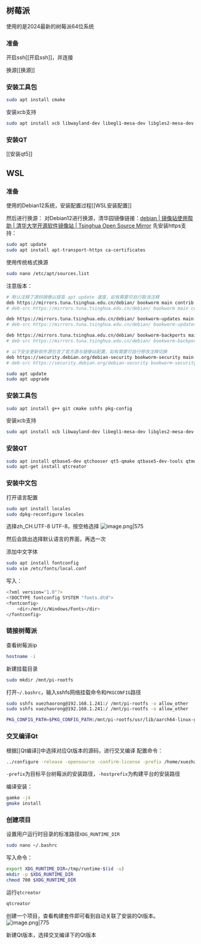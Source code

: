 
## 树莓派
使用的是2024最新的树莓派64位系统
### 准备
开启ssh[[开启ssh]]，并连接

换源[[换源]]

### 安装工具包
```bash 
sudo apt install cmake
```

安装xcb支持
```bash
sudo apt install xcb libwayland-dev libegl1-mesa-dev libgles2-mesa-dev wayland-protocols libxkbcommon-dev libx11-xcb1 libxcb1 libxcb-glx0 libxcb-keysyms1 libxcb-image0 libxcb-shm0 libxcb-icccm4 libxcb-sync1 libxcb-xfixes0 libxcb-shape0 libxcb-render-util0 libxkbcommon-x11-0 libegl1-mesa libxcb-xinerama0-dev 
```
### 安装QT
[[安装qt5]]



## WSL
### 准备
使用的Debian12系统，安装配置过程[[WSL安装配置]]

然后进行换源：
对Debian12进行换源，清华园镜像链接：[debian | 镜像站使用帮助 | 清华大学开源软件镜像站 | Tsinghua Open Source Mirror](https://mirrors.tuna.tsinghua.edu.cn/help/debian/)
先安装https支持：
```bash
sudo apt update 
sudo apt install apt-transport-https ca-certificates 
```
使用传统格式换源
```bash
sudo nano /etc/apt/sources.list
```
注意版本：
```bash
# 默认注释了源码镜像以提高 apt update 速度，如有需要可自行取消注释
deb https://mirrors.tuna.tsinghua.edu.cn/debian/ bookworm main contrib non-free non-free-firmware
# deb-src https://mirrors.tuna.tsinghua.edu.cn/debian/ bookworm main contrib non-free non-free-firmware

deb https://mirrors.tuna.tsinghua.edu.cn/debian/ bookworm-updates main contrib non-free non-free-firmware
# deb-src https://mirrors.tuna.tsinghua.edu.cn/debian/ bookworm-updates main contrib non-free non-free-firmware

deb https://mirrors.tuna.tsinghua.edu.cn/debian/ bookworm-backports main contrib non-free non-free-firmware
# deb-src https://mirrors.tuna.tsinghua.edu.cn/debian/ bookworm-backports main contrib non-free non-free-firmware

# 以下安全更新软件源包含了官方源与镜像站配置，如有需要可自行修改注释切换
deb https://security.debian.org/debian-security bookworm-security main contrib non-free non-free-firmware
# deb-src https://security.debian.org/debian-security bookworm-security main contrib non-free non-free-firmware
```

```bash
sudo apt update
sudo apt upgrade
```

### 安装工具包 
```bash
sudo apt install g++ git cmake sshfs pkg-config
```

安装xcb支持
```bash
sudo apt install xcb libwayland-dev libegl1-mesa-dev libgles2-mesa-dev wayland-protocols libxkbcommon-dev libx11-xcb1 libxcb1 libxcb-glx0 libxcb-keysyms1 libxcb-image0 libxcb-shm0 libxcb-icccm4 libxcb-sync1 libxcb-xfixes0 libxcb-shape0 libxcb-render-util0 libxkbcommon-x11-0 libegl1-mesa libxcb-xinerama0-dev
```

### 安装QT
```bash
sudo apt install qtbase5-dev qtchooser qt5-qmake qtbase5-dev-tools qtmultimedia5-dev libqt5serialport5-dev
sudo apt-get install qtcreator
```

### 安装中文包
打开语言配置
```bash
sudo apt install locales
sudo dpkg-reconfigure locales
```

选择zh_CH.UTF-8 UTF-8，按空格选择
![image.png|575](https://cdn.jsdelivr.net/gh/xuezhaorong/Picgo//Source/fix-dir/picgo/picgo-clipboard-images/2024/11/19/16-57-54-d30b1013ea8373cd94d03a4b06a707cc-20241119165754-7a6a6f.png)

然后会跳出选择默认语言的界面，再选一次

添加中文字体
```bash
sudo apt install fontconfig
sudo vim /etc/fonts/local.conf

```

写入：
```bash
<?xml version="1.0"?>
<!DOCTYPE fontconfig SYSTEM "fonts.dtd">
<fontconfig>
    <dir>/mnt/c/Windows/Fonts</dir>
</fontconfig>
```

### 链接树莓派
查看树莓派ip
```bash
hostname -i
```

新建挂载目录
```bash
sudo mkdir /mnt/pi-rootfs
```

打开`~/.bashrc`，输入sshfs网络挂载命令和`PKGCONFIG`路径
```bash
sudo sshfs xuezhaorong@192.168.1.241:/ /mnt/pi-rootfs -o allow_other
sudo sshfs xuezhaorong@192.168.1.241:/ /mnt/pi-rootfs -o allow_other

PKG_CONFIG_PATH=$PKG_CONFIG_PATH:/mnt/pi-rootfs/usr/lib/aarch64-linux-gnu/pkgconfig:/mnt/pi-rootfs/usr/lib/pkgconfig
```

### 交叉编译Qt
根据[[Qt编译]]中选择对应Qt版本的源码，进行交叉编译
配置命令：
```bash
../configure -release -opensource -confirm-license -prefix /home/xuezhaorong/Software/Qt -hostprefix /home/xuezhaorong/Software/Qt -xplatform linux-aarch64-gnu-g++ -sysroot /mnt/pi-rootfs -verbose -nomake tests -nomake examples -opengl es2 -skip qtvirtualkeyboard -skip qt3d -skip qtquick3d -skip qttools -skip qtscript -skip qtlocation -skip qtwebengine
```

`-prefix`为目标平台树莓派的安装路径，`-hostprefix`为构建平台的安装路径

编译安装：
```bash
gamke -j4
gmake install
```



### 创建项目
设置用户运行时目录的标准路径`XDG_RUNTIME_DIR`

```bash
sudo nano ~/.bashrc
```

写入命令：
```bash
export XDG_RUNTIME_DIR=/tmp/runtime-$(id -u) 
mkdir -p $XDG_RUNTIME_DIR 
chmod 700 $XDG_RUNTIME_DIR

```

运行`qtcreator`
```bash
qtcreator
```

创建一个项目，查看构建套件即可看到自动关联了安装的Qt版本。
![image.png|775](https://cdn.jsdelivr.net/gh/xuezhaorong/Picgo//Source/fix-dir/picgo/picgo-clipboard-images/2024/11/19/18-56-17-b754e876c9b0cbcb5700cac124f8ffda-20241119185616-5548f8.png)

新建Qt版本，选择交叉编译下的Qt版本